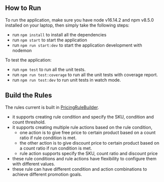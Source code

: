 ## How to Run

To run the application, make sure you have node v16.14.2 and npm v8.5.0 installed on your laptop, then simply take the following steps:
* run `npm install` to install all the dependencies
* run `npm start` to start the application
* run `npm run start:dev` to start the application development with nodemon

To test the application:
* run `npm test` to run all the unit tests.
* run `npm run test:coverage` to run all the unit tests with coverage report.
* run `npm run test:dev` to run unit tests in watch mode.

## Build the Rules

The rules current is built in [PricingRuleBuilder](./src/pricingRuleBuilder.ts).
* it supports creating rule condition and specify the SKU, condition and count threshold.
* it supports creating multiple rule actions based on the rule condition, 
    * one action is to give free price to certain product based on a count ratio if rule condition is met.
    * the other action is to give discount price to certain product based on a count ratio if run condition is met.
    * rule action supports specify the SKU, count ratio and discount price
* these rule conditions and rule actions have flexibility to configure them with different values.
* these rule can have different condition and action combinations to achieve different promotion goals.
